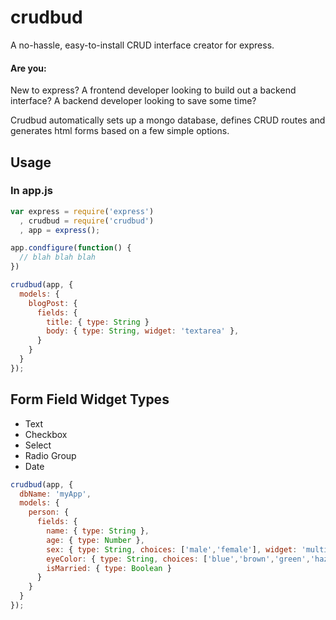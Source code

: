 crudbud
=======

A no-hassle, easy-to-install CRUD interface creator for express.


#### Are you:
New to express? A frontend developer looking to build out a backend interface? A backend developer looking to save some time?

Crudbud automatically sets up a mongo database, defines CRUD routes and generates html forms based on a few simple options.


## Usage
### In app.js
```javascript
var express = require('express')
  , crudbud = require('crudbud')
  , app = express();

app.condfigure(function() {
  // blah blah blah
})

crudbud(app, {
  models: {
    blogPost: {
      fields: {
        title: { type: String }
        body: { type: String, widget: 'textarea' },
      }
    }
  }
});

```

## Form Field Widget Types

* Text
* Checkbox
* Select
* Radio Group
* Date


```javascript
crudbud(app, {
  dbName: 'myApp',
  models: {
    person: {
      fields: {
        name: { type: String },
        age: { type: Number },
        sex: { type: String, choices: ['male','female'], widget: 'multipleRadio' },
        eyeColor: { type: String, choices: ['blue','brown','green','hazel'] },
        isMarried: { type: Boolean }
      }
    }
  }
});
```